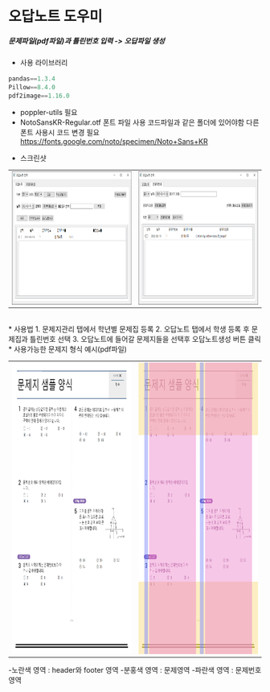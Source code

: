 # 오답노트 도우미
 ##### 문제파일(pdf파일)과 틀린번호 입력 -> 오답파일 생성
 
* 사용 라이브러리
```swift
pandas==1.3.4
Pillow==8.4.0
pdf2image==1.16.0
```
 - poppler-utils 필요
 - NotoSansKR-Regular.otf 폰트 파일 사용
코드파일과 같은 폴더에 있어야함
다른 폰트 사용시 코드 변경 필요
https://fonts.google.com/noto/specimen/Noto+Sans+KR

* 스크린샷

|   |   |
| ------------ | ------------ |
| <img src = "https://github.com/JooJiyun/Review_Note_Helper/blob/main/screenshot/capture1.PNG" width ="400" height="265">  |  <img src = "https://github.com/JooJiyun/Review_Note_Helper/blob/main/screenshot/capture2.PNG" width ="400" height="265">  |

<br>
* 사용법
1. 문제지관리 탭에서 학년별 문제집 등록
2. 오답노트 탭에서 학생 등록 후 문제집과 틀린번호 선택
3. 오답노트에 들어갈 문제지들을 선택후 오답노트생성 버튼 클릭

<br>
* 사용가능한 문제지 형식 예시(pdf파일)

|   |   |
| ------------ | ------------ |
| <img src = "https://github.com/JooJiyun/Review_Note_Helper/blob/main/screenshot/format.PNG" width ="400" height="580">  |  <img src = "https://github.com/JooJiyun/Review_Note_Helper/blob/main/screenshot/format_area.PNG" width ="400" height="580">  |

-노란색 영역 : header와 footer 영역
-분홍색 영역 : 문제영역
-파란색 영역 : 문제번호영역

